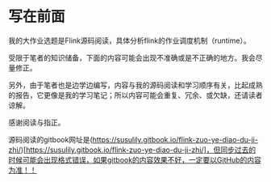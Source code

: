 # 写在前面

我的大作业选题是Flink源码阅读，具体分析flink的作业调度机制（runtime）。

受限于笔者的知识储备，下面的内容可能会出现不准确或是不正确的地方。我会尽量修正。

另外，由于笔者也是边学边编写，内容与我的源码阅读和学习顺序有关，比起成熟的报告，它更像是我的学习笔记；所以内容可能会重复、冗余、或欠缺，还请读者谅解。

感谢阅读与指正。

源码阅读的gitbook网址是(https://susulily.gitbook.io/flink-zuo-ye-diao-du-ji-zhi/)[https://susulily.gitbook.io/flink-zuo-ye-diao-du-ji-zhi/]，但同步过去的时候可能会出现格式错误，如果gitbook的内容效果不好，一定要以GitHub的内容为准！！
